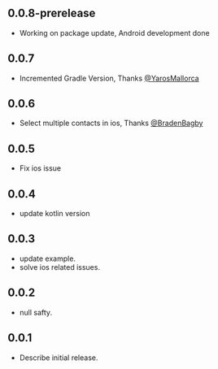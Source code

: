 ## 0.0.8-prerelease
* Working on package update, Android development done

## 0.0.7
* Incremented Gradle Version, Thanks [@YarosMallorca](https://github.com/jayeshpansheriya/flutter_native_contact_picker/pull/14)

## 0.0.6
* Select multiple contacts in ios, Thanks [@BradenBagby](https://github.com/jayeshpansheriya/flutter_native_contact_picker/pull/10)

## 0.0.5
* Fix ios issue

## 0.0.4
* update kotlin version

## 0.0.3
* update example.
* solve ios related issues.

## 0.0.2
* null safty.

## 0.0.1
* Describe initial release.
